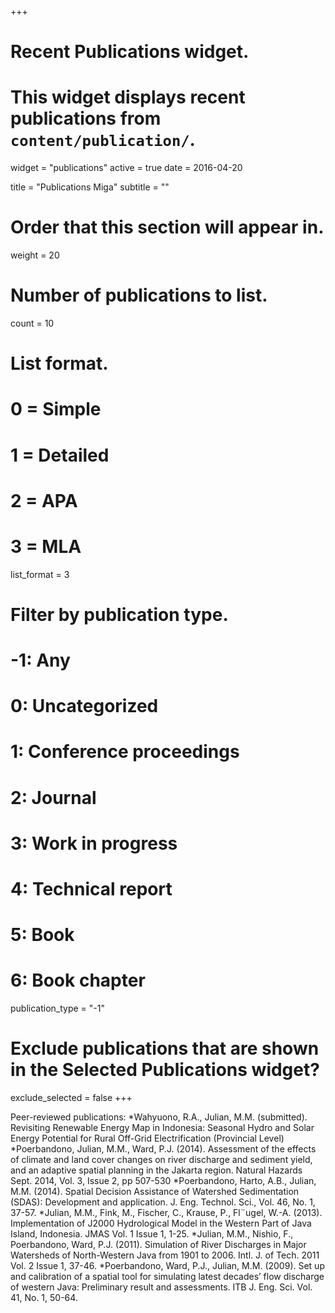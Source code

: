 +++
# Recent Publications widget.
# This widget displays recent publications from `content/publication/`.
widget = "publications"
active = true
date = 2016-04-20

title = "Publications Miga"
subtitle = ""

# Order that this section will appear in.
weight = 20

# Number of publications to list.
count = 10

# List format.
#   0 = Simple
#   1 = Detailed
#   2 = APA
#   3 = MLA
list_format = 3

# Filter by publication type.
# -1: Any
#  0: Uncategorized
#  1: Conference proceedings
#  2: Journal
#  3: Work in progress
#  4: Technical report
#  5: Book
#  6: Book chapter
publication_type = "-1"

# Exclude publications that are shown in the Selected Publications widget?
exclude_selected = false
+++

Peer-reviewed publications:
*Wahyuono, R.A., Julian, M.M. (submitted). Revisiting Renewable Energy Map in Indonesia: Seasonal Hydro and Solar Energy Potential for Rural Off-Grid Electrification (Provincial Level)
*Poerbandono, Julian, M.M., Ward, P.J. (2014). Assessment of the effects of climate and land cover changes on river discharge and sediment yield, and an adaptive spatial planning in the Jakarta region. Natural Hazards Sept. 2014, Vol. 3, Issue 2, pp 507-530
*Poerbandono, Harto, A.B., Julian, M.M. (2014). Spatial Decision Assistance of Watershed Sedimentation (SDAS): Development and application. J. Eng. Technol. Sci., Vol. 46, No. 1, 37-57.
*Julian, M.M., Fink, M., Fischer, C., Krause, P., Fl¨ugel, W.-A. (2013). Implementation of J2000 Hydrological Model in the Western Part of Java Island, Indonesia. JMAS Vol. 1 Issue 1, 1-25.
*Julian, M.M., Nishio, F., Poerbandono, Ward, P.J. (2011). Simulation of River Discharges in Major Watersheds of North-Western Java from 1901 to 2006. Intl. J. of Tech. 2011 Vol. 2 Issue 1, 37-46.
*Poerbandono, Ward, P.J., Julian, M.M. (2009). Set up and calibration of a spatial tool for simulating latest decades’ flow discharge of western Java: Preliminary result and assessments. ITB J. Eng. Sci. Vol. 41, No. 1, 50-64.
